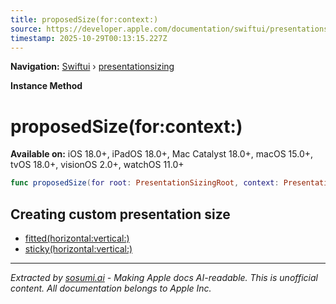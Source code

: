 ```yaml
---
title: proposedSize(for:context:)
source: https://developer.apple.com/documentation/swiftui/presentationsizing/proposedsize(for:context:)
timestamp: 2025-10-29T00:13:15.227Z
---
```


**Navigation:** [Swiftui](/documentation/swiftui) › [presentationsizing](/documentation/swiftui/presentationsizing)

**Instance Method**

# proposedSize(for:context:)

**Available on:** iOS 18.0+, iPadOS 18.0+, Mac Catalyst 18.0+, macOS 15.0+, tvOS 18.0+, visionOS 2.0+, watchOS 11.0+

```swift
func proposedSize(for root: PresentationSizingRoot, context: PresentationSizingContext) -> ProposedViewSize
```

## Creating custom presentation size

- [fitted(horizontal:vertical:)](/documentation/swiftui/presentationsizing/fitted(horizontal:vertical:))
- [sticky(horizontal:vertical:)](/documentation/swiftui/presentationsizing/sticky(horizontal:vertical:))

---

*Extracted by [sosumi.ai](https://sosumi.ai) - Making Apple docs AI-readable.*
*This is unofficial content. All documentation belongs to Apple Inc.*
